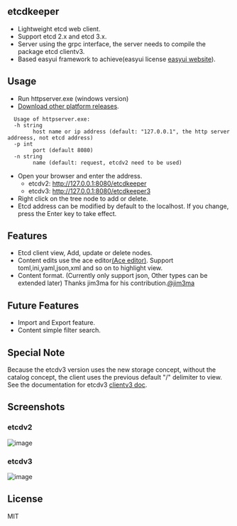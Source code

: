 ## etcdkeeper
* Lightweight etcd web client.
* Support etcd 2.x and etcd 3.x.
* Server using the grpc interface, the server needs to compile the package etcd clientv3.
* Based easyui framework to achieve(easyui license [easyui website](http://www.jeasyui.com)).

## Usage
* Run httpserver.exe (windows version)
* [Download other platform releases](https://github.com/evildecay/etcdkeeper/releases).
```
  Usage of httpserver.exe:  
  -h string  
        host name or ip address (default: "127.0.0.1", the http server addreess, not etcd address)
  -p int
        port (default 8080)
  -n string
        name (default: request, etcdv2 need to be used)
```
* Open your browser and enter the address. 
  - etcdv2: http://127.0.0.1:8080/etcdkeeper
  - etcdv3: http://127.0.0.1:8080/etcdkeeper3
* Right click on the tree node to add or delete.
* Etcd address can be modified by default to the localhost. If you change, press the Enter key to take effect.

## Features
* Etcd client view, Add, update or delete nodes.
* Content edits use the ace editor[(Ace editor)](https://ace.c9.io). Support toml,ini,yaml,json,xml and so on to highlight view.
* Content format. (Currently only support json, Other types can be extended later) Thanks jim3ma for his contribution.[@jim3ma]( https://github.com/jim3ma)

## Future Features
* Import and Export feature.
* Content simple filter search.

## Special Note
Because the etcdv3 version uses the new storage concept, without the catalog concept, the client uses the previous default "/" delimiter to view. See the documentation for etcdv3 [clientv3 doc](https://godoc.org/github.com/coreos/etcd/clientv3).

## Screenshots
### etcdv2
![image](https://github.com/evildecay/etcdkeeper3/raw/master/screenshots/ui.png)
### etcdv3
![image](https://github.com/evildecay/etcdkeeper3/raw/master/screenshots/uiv3.png)

## License
MIT
